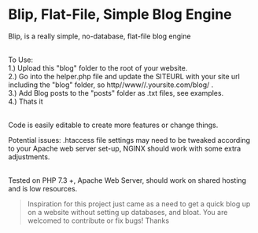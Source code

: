 # Blip, Flat-File, Simple Blog Engine
Blip, is a really simple, no-database, flat-file blog engine<br /><br />

To Use:<br />
1.) Upload this "blog" folder to the root of your website.<br />
2.) Go into the helper.php file and update the SITEURL with your site url including the "blog" folder, so http/\/www/\/.yoursite.com/blog/ .<br />
3.) Add Blog posts to the "posts" folder as .txt files, see examples.<br />
4.) Thats it<br /><br />

Code is easily editable to create more features or change things.<br />

Potential issues: .htaccess file settings may need to be tweaked according to your Apache web server set-up, NGINX should work with some extra adjustments.<br /><br />

Tested on PHP 7.3 +, Apache Web Server, should work on shared hosting and is low resources.

> Inspiration for this project just came as a need to get a quick blog up on a website without setting up databases, and bloat. You are welcomed to contribute or fix bugs! Thanks
